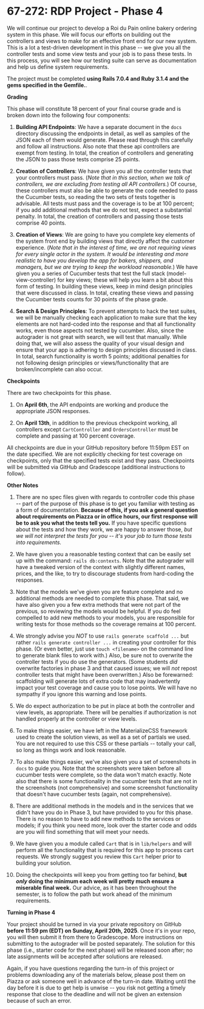 # 67-272: RDP Project - Phase 4

We will continue our project to develop a Roi du Pain online bakery ordering system in this phase. We will focus our efforts on building out the controllers and views to make for an effective front end for our new system. This is a lot a test-driven development in this phase -- we give you all the controller tests and some view tests and your job is to pass these tests. In this process, you will see how our testing suite can serve as documentation and help us define system requirements.

The project must be completed **using Rails 7.0.4 and Ruby 3.1.4 and the gems specified in the Gemfile.**.

**Grading**

This phase will constitute 18 percent of your final course grade and is broken down into the following four components:

1. **Building API Endpoints**: We have a separate document in the `docs` directory discussing the endpoints in detail, as well as samples of the JSON each of them would generate. Please read through this carefully and follow all instructions. Also note that these api controllers are exempt from testing. In total, the creation of controllers and generating the JSON to pass those tests comprise 25 points.

1. **Creation of Controllers**: We have given you all the controller tests that your controllers must pass. (_Note that in this section, when we talk of controllers, we are excluding from testing all API controllers._) Of course, these controllers must also be able to generate the code needed to pass the Cucumber tests, so reading the two sets of tests together is advisable. All tests must pass and the coverage is to be at 100 percent; if you add additional methods that we do not test, expect a substantial penalty. In total, the creation of controllers and passing those tests comprise 40 points.

1. **Creation of Views**: We are going to have you complete key elements of the system front end by building views that directly affect the customer experience. (_Note that in the interest of time, we are not requiring views for every single actor in the system. It would be interesting and more realistic to have you develop the app for bakers, shippers, and managers, but we are trying to keep the workload reasonable._) We have given you a series of Cucumber tests that test the full stack (model-view-controller) for key views; these will help you learn a bit about this form of testing. In building these views, keep in mind design principles that were discussed in class. In total, creating these views and passing the Cucumber tests counts for 30 points of the phase grade.

1. **Search & Design Principles**: To prevent attempts to hack the test suites, we will be manually checking each application to make sure that the key elements are not hard-coded into the response and that all functionality works, even those aspects not tested by cucumber. Also, since the autograder is not great with search, we will test that manually. While doing that, we will also assess the quality of your visual design and ensure that your app is adhering to design principles discussed in class. In total, search functionality is worth 5 points; additional penalties for not following design principles or views/functionality that are broken/incomplete can also occur.

**Checkpoints**

There are two checkpoints for this phase.

1. On **April 6th**, the API endpoints are working and produce the appropriate JSON responses.

2. On **April 13th**, in addition to the previous checkpoint working, all controllers except `CartController` and `OrdersController` must be complete and passing at 100 percent coverage.

All checkpoints are due in your GitHub repository before 11:59pm EST on the date specified. We are not explicitly checking for test coverage on checkpoints, only that the specified tests exist and they pass. Checkpoints will be submitted via GitHub and Gradescope (additional instructions to follow).

**Other Notes**

1. There are no spec files given with regards to controller code this phase -- part of the purpose of this phase is to get you familiar with testing as a form of documentation. **Because of this, if you ask a general question about requirements on Piazza or in office hours, our first response will be to ask you what the tests tell you.** If you have specific questions about the tests and how they work, we are happy to answer those, _but we will not interpret the tests for you -- it's your job to turn those tests into requirements._

1. We have given you a reasonable testing context that can be easily set up with the command: `rails db:contexts`. Note that the autograder will have a tweaked version of the context with slightly different names, prices, and the like, to try to discourage students from hard-coding the responses.

1. Note that the models we've given you are feature complete and no additional methods are needed to complete this phase. That said, we have also given you a few extra methods that were not part of the previous, so reviewing the models would be helpful. If you do feel compelled to add new methods to your models, you are responsible for writing tests for those methods so the coverage remains at 100 percent.

1. We strongly advise you _NOT_ to use `rails generate scaffold ...` but rather `rails generate controller ...` in creating your controller for this phase. (Or even better, just use `touch <filename>` on the command line to generate blank files to work with.) Also, be sure not to overwrite the controller tests if you do use the generators. (Some students _did_ overwrite factories in phase 3 and that caused issues; we will _not_ repost controller tests that might have been overwritten.) Also be forewarned: scaffolding will generate lots of extra code that may inadvertently impact your test coverage and cause you to lose points. We will have no sympathy if you ignore this warning and lose points.

1. We do expect authorization to be put in place at both the controller and view levels, as appropriate. There will be penalties if authorization is not handled properly at the controller or view levels.

1. To make things easier, we have left in the MaterializeCSS framework used to create the solution views, as well as a set of partials we used. You are not required to use this CSS or these partials -- totally your call, so long as things work and look reasonable.

1. To also make things easier, we've also given you a set of screenshots in `docs` to guide you. Note that the screenshots were taken before all cucumber tests were complete, so the data won't match exactly. Note also that there is some functionality in the cucumber tests that are not in the screenshots (not comprehensive) and some screenshot functionality that doesn't have cucumber tests (again, not comprehensive).

1. There are additional methods in the models and in the services that we didn't have you do in Phase 3, but have provided to you for this phase. There is no reason to have to add new methods to the services or models; if you think you need more, look over the starter code and odds are you will find something that will meet your needs.

1. We have given you a module called `Cart` that is in `lib/helpers` and will perform all the functionality that is required for this app to process cart requests. We strongly suggest you review this `Cart` helper prior to building your solution.

1. Doing the checkpoints will keep you from getting too far behind, **but _only_ doing the minimum each week will pretty much ensure a miserable final week.** Our advice, as it has been throughout the semester, is to follow the path but work ahead of the minimum requirements.

**Turning in Phase 4**

Your project should be turned in via your private repository on GitHub **before 11:59 pm (EDT) on Sunday, April 20th, 2025**. Once it's in your repo, you will then submit it from there to Gradescope. More instructions on submitting to the autograder will be posted separately. The solution for this phase (i.e., starter code for the next phase) will be released soon after; no late assignments will be accepted after solutions are released.

Again, if you have questions regarding the turn-in of this project or problems downloading any of the materials below, please post them on Piazza or ask someone well in advance of the turn-in date. Waiting until the day before it is due to get help is unwise -- you risk not getting a timely response that close to the deadline and will not be given an extension because of such an error.
